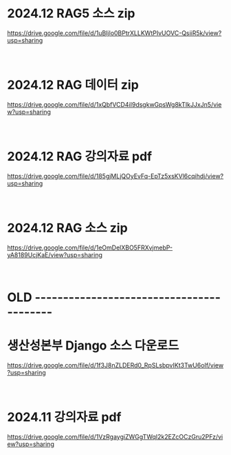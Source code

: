 # 2024.12 RAG5 소스 zip

https://drive.google.com/file/d/1uBIjlo0BPtrXLLKWtPIvUOVC-QsiiR5k/view?usp=sharing
<br /><br /><br />

# 2024.12 RAG 데이터 zip

https://drive.google.com/file/d/1xQbfVCD4iI9dsgkwGpsWg8kTIkJJxJn5/view?usp=sharing
<br /><br /><br />


# 2024.12 RAG 강의자료 pdf

https://drive.google.com/file/d/185gjMLjQOyEvFq-EpTz5xsKVl6cqihdj/view?usp=sharing
<br /><br /><br />

# 2024.12 RAG 소스 zip

https://drive.google.com/file/d/1eOmDelXBO5FRXvjmebP-yA8189UcjKaE/view?usp=sharing
<br /><br /><br />


# OLD -----------------------------------------

# 생산성본부 Django 소스 다운로드

https://drive.google.com/file/d/1f3J8nZLDERd0_RpSLsbpvIKt3TwU6oIf/view?usp=sharing
<br /><br /><br />

# 2024.11 강의자료 pdf

https://drive.google.com/file/d/1VzRgaygiZWGgTWqI2k2EZcOCzGru2PFz/view?usp=sharing
<br /><br /><br />
